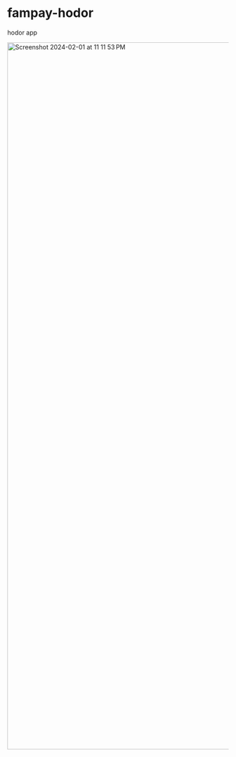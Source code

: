 # fampay-hodor
hodor app

<img width="1605" alt="Screenshot 2024-02-01 at 11 11 53 PM" src="https://github.com/pragadees196/fampay-hodor/assets/121756398/eb1212d5-acf8-450a-8d9d-1fbfc1dc9aa6">
